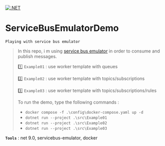 [![.NET](https://github.com/aimenux/ServiceBusEmulatorDemo/actions/workflows/ci.yml/badge.svg?branch=main)](https://github.com/aimenux/ServiceBusEmulatorDemo/actions/workflows/ci.yml)

# ServiceBusEmulatorDemo
```
Playing with service bus emulator
```

> In this repo, i m using [service bus emulator](https://hub.docker.com/r/microsoft/azure-messaging-servicebus-emulator) in order to consume and publish messages.
>
> :one: `Example01` : use worker template with queues
>
> :two: `Example02` : use worker template with topics/subscriptions
> 
> :three: `Example03` : use worker template with topics/subscriptions/rules
>
> To run the demo, type the following commands :
> - `docker compose -f .\config\docker-compose.yaml up -d`
> - `dotnet run --project .\src\Example01` 
> - `dotnet run --project .\src\Example02` 
> - `dotnet run --project .\src\Example03` 
>

**`Tools`** : net 9.0, servicebus-emulator, docker
